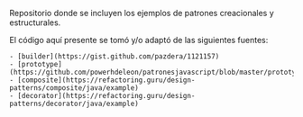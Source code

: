 Repositorio donde se incluyen los ejemplos de patrones creacionales y estructurales.

El código aquí presente se tomó y/o adaptó de las siguientes fuentes:

	- [builder](https://gist.github.com/pazdera/1121157)
	- [prototype](https://github.com/powerhdeleon/patronesjavascript/blob/master/prototype/index.html)
	- [composite](https://refactoring.guru/design-patterns/composite/java/example)
	- [decorator](https://refactoring.guru/design-patterns/decorator/java/example)
